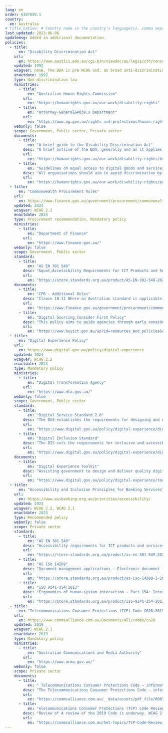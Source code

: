 ```yaml
---
lang: en
order: 6387059.1
country:
  en: Australia
# title_native: # Country name in the country’s language(s), comma separated. For Switzerland: Schweiz, Suisse, Svizzera, Svizra
last_updated: 2023-06-06
updatemsg: Added in additional documentation.
policies:
  - title:
      en: "Disability Discrimination Act"
    url:
      en: https://www.austlii.edu.au/cgi-bin/viewdoc/au/legis/cth/consol_act/dda1992264/s11.html
    updated: 1992
    wcagver: none, The DDA is pre WCAG and, as broad anti-discrimination policy, does not specify standards. However the 2025 issued Guidelines do specify WCAG 2.2
    enactdate: 1992
    type: Non-discrimination law
    ministries:
      - title:
          en: "Australian Human Rights Commission"
        url:
          en: "https://humanrights.gov.au/our-work/disability-rights"
      - title:
          en: "Attorney-General&#039;s Department"
        url:
          en: "https://www.ag.gov.au/rights-and-protections/human-rights-and-anti-discrimination/australias-anti-discrimination-law"
    webonly: false
    scope: Government, Public sector, Private sector
    documents:
      - title:
          en: "A brief guide to the Disability Discrimination Act"
        desc: "A brief outline of the DDA, generally and as it applies to a number of areas of life with links."
        url:
          en: "https://humanrights.gov.au/our-work/disability-rights/brief-guide-disability-discrimination-act"
      - title:
          en: "Guidelines on equal access to digital goods and services"
        desc: "All organisations should aim to avoid discrimination by providing equal access to digital goods and services to everyone.  These Guidelines are an update of the Australian Human Rights Commission’s World Wide Web Access: Disability Discrimination Act Advisory Note ver 4.1 (2014)."
        url:
          en: "https://humanrights.gov.au/our-work/disability-rights/publications/guidelines-equal-access-digital-goods-and-services"
  - title:
      en: "Commonwealth Procurement Rules"
    url:
      en: https://www.finance.gov.au/government/procurement/commonwealth-procurement-rules
    updated: 2024
    wcagver: WCAG 2.2
    enactdate: 2024
    type: Procurement recommendation, Mandatory policy
    ministries:
      - title:
          en: "Department of Finance"
        url:
          en: "https://www.finance.gov.au/"
    webonly: false
    scope: Government, Public sector
    standard:
      - title:
          en: "AS EN 301 549"
        desc: "&quot;Accessibility Requirements for ICT Products and Services&quot; was originally adopted to support the CPRs"
        url:
          en: "https://store.standards.org.au/product/AS-EN-301-549-2024"
    documents:
      - title:
          en: "CPR - Additional Rules"
        desc: "Clause 10.11 Where an Australian standard is applicable for goods or services being procured, tender responses must demonstrate the capability to meet the Australian standard, and contracts must contain evidence of the applicable standards (e.g. AS EN 301 549)"
        url:
          en: "https://www.finance.gov.au/government/procurement/commonwealth-procurement-rules/additional-rules"
      - title:
          en: "Digital Sourcing Consider First Policy"
        desc: "This policy aims to guide agencies through early consideration of important factors that help investments meet their intended outcomes, inlcuding a consideration of accessibility."
        url:
          en: "https://www.buyict.gov.au/sp?id=resources_and_policies&amp;kb=KB0010637"
  - title:
      en: "Digital Experience Policy"
    url:
      en: https://www.digital.gov.au/policy/digital-experience
    updated: 2024
    wcagver: WCAG 2.2
    enactdate: 2024
    type: Mandatory policy
    ministries:
      - title:
          en: "Digital Transformation Agency"
        url:
          en: "https://www.dta.gov.au/"
    webonly: false
    scope: Government, Public sector
    standard:
      - title:
          en: "Digital Service Standard 2.0"
        desc: "The DSS establishes the requirements for designing and delivering digital government services. It guides government digital teams to create and maintain digital services that are: user-friendly,  inclusive, adaptable &amp; measurable."
        url:
          en: "https://www.digital.gov.au/policy/digital-experience/digital-service-standard"
      - title:
          en: "Digital Inclusion Standard"
        desc: "The DIS sets the requirements for inclusive and accessible digital government experiences. "
        url:
          en: "https://www.digital.gov.au/policy/digital-experience/digital-inclusion-standard"
    documents:
      - title:
          en: "Digital Experience Toolkit"
        desc: "Assisting government to design and deliver quality digital services using the Digital Experience Toolkit."
        url:
          en: "https://www.digital.gov.au/policy/digital-experience/toolkit"
  - title:
      en: "Accessibility and Inclusion Principles for Banking Services"
    url:
      en: https://www.ausbanking.org.au/priorities/accessibility/
    updated: 2023
    wcagver: WCAG 2.2, WCAG 2.1
    enactdate: 2023
    type: Recommended policy
    webonly: false
    scope: Private sector
    standard:
      - title:
          en: "AS EN 301 549"
        desc: "Accessibility requirements for ICT products and services"
        url:
          en: "https://store.standards.org.au/product/as-en-301-549-2024"
      - title:
          en: "AS ISO 14289"
        desc: "Document management applications — Electronic document file format enhancement for accessibility, Part 1: Use of ISO 32000-1 (PDF/UA-1)"
        url:
          en: "https://store.standards.org.au/product/as-iso-14289-1-2017"
      - title:
          en: "ISO 9241-154:2013"
        desc: "Ergonomics of human-system interaction - Part 154: Interactive voice response (IVR) applications"
        url:
          en: "https://store.standards.org.au/product/iso-9241-154-2013"
  - title:
      en: "Telecommunications Consumer Protections (TCP) Code C628:2019"
    url:
      en: https://www.commsalliance.com.au/Documents/all/codes/c628
    updated: 2019
    wcagver: WCAG 2.1
    enactdate: 2019
    type: Mandatory policy
    ministries:
      - title:
          en: "Australian Communications and Media Authority"
        url:
          en: "https://www.acma.gov.au/"
    webonly: false
    scope: Private sector
    documents:
      - title:
          en: " Telecommunications Consumer Protections Code – information for consumers (PDF)"
        desc: "The Telecommunications Consumer Protections Code – information for consumers brochure provides an overview of the TCP Code and the protections it provides."
        url:
          en: "https://commsalliance.com.au/__data/assets/pdf_file/0007/84382/TCP-Code-information-for-consumers.pdf"
      - title:
          en: "elecommunications Consumer Protections (TCP) Code Review 2024-2025"
        desc: "Review of A review of the 2019 Code is underway. WCAG 2.2 AA conformance requirement is a likely outcome."
        url:
          en: "https://commsalliance.com.au/hot-topics/TCP-Code-Review-2024"
---
```


